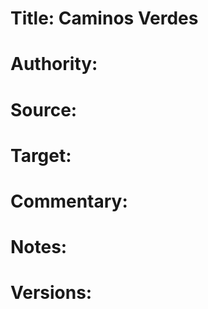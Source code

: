 # Title: Caminos Verdes

# Authority: 

# Source:

# Target:  

# Commentary:  

# Notes:  

# Versions:  
